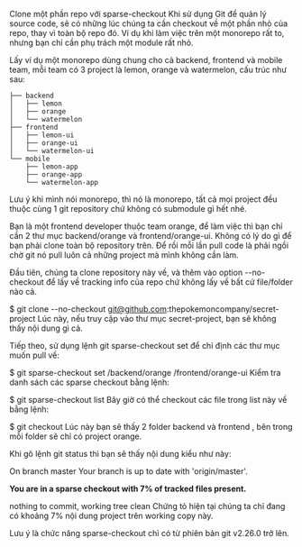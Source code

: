 Clone một phần repo với sparse-checkout
Khi sử dụng Git để quản lý source code, sẽ có những lúc chúng ta cần checkout về một phần nhỏ của repo, thay vì toàn bộ repo đó. Ví dụ khi làm việc trên một monorepo rất to, nhưng bạn chỉ cần phụ trách một module rất nhỏ.

Lấy ví dụ một monorepo dùng chung cho cả backend, frontend và mobile team, mỗi team có 3 project là lemon, orange và watermelon, cấu trúc như sau:
```
├── backend
│   ├── lemon
│   ├── orange
│   └── watermelon
├── frontend
│   ├── lemon-ui
│   ├── orange-ui
│   └── watermelon-ui
└── mobile
    ├── lemon-app
    ├── orange-app
    └── watermelon-app
```
Lưu ý khi mình nói monorepo, thì nó là monorepo, tất cả mọi project đều thuộc cùng 1 git repository chứ không có submodule gì hết nhé.

Bạn là một frontend developer thuộc team orange, để làm việc thì bạn chỉ cần 2 thư mục backend/orange và frontend/orange-ui. Không có lý do gì để bạn phải clone toàn bộ repository trên. Để rồi mỗi lần pull code là phải ngồi chờ git nó pull luôn cả những project mà mình không cần làm.

Đầu tiên, chúng ta clone repository này về, và thêm vào option --no-checkout để lấy về tracking info của repo chứ không lấy về bất cứ file/folder nào cả.

$ git clone --no-checkout git@github.com:thepokemoncompany/secret-project
Lúc này, nếu truy cập vào thư mục secret-project, bạn sẽ không thấy nội dung gì cả.

Tiếp theo, sử dụng lệnh git sparse-checkout set để chỉ định các thư mục muốn pull về:

$ git sparse-checkout set /backend/orange /frontend/orange-ui
Kiểm tra danh sách các sparse checkout bằng lệnh:

$ git sparse-checkout list
Bây giờ có thể checkout các file trong list này về bằng lệnh:

$ git checkout
Lúc này bạn sẽ thấy 2 folder backend và frontend , bên trong mỗi folder sẽ chỉ có project orange.

Khi gõ lệnh git status thì bạn sẽ thấy nội dung kiểu như này:

On branch master
Your branch is up to date with 'origin/master'.

**You are in a sparse checkout with 7% of tracked files present.**

nothing to commit, working tree clean
Chứng tỏ hiện tại chúng ta chỉ đang có khoảng 7% nội dung project trên working copy này.

Lưu ý là chức năng sparse-checkout chỉ có từ phiên bản git v2.26.0 trở lên.

